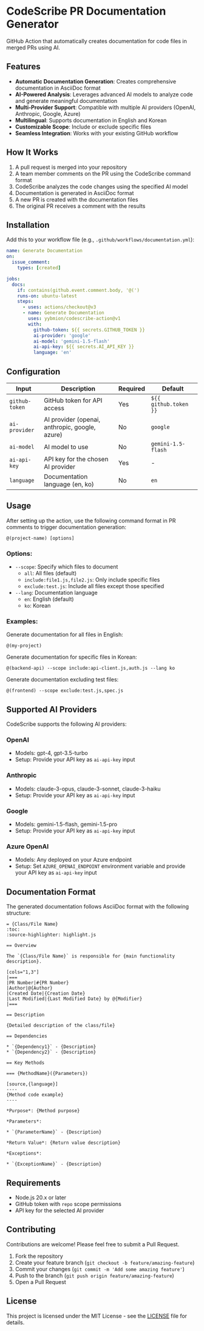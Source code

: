 # CodeScribe PR Documentation Generator

GitHub Action that automatically creates documentation for code files in merged PRs using AI.


## Features

- **Automatic Documentation Generation**: Creates comprehensive documentation in AsciiDoc format
- **AI-Powered Analysis**: Leverages advanced AI models to analyze code and generate meaningful documentation
- **Multi-Provider Support**: Compatible with multiple AI providers (OpenAI, Anthropic, Google, Azure)
- **Multilingual**: Supports documentation in English and Korean
- **Customizable Scope**: Include or exclude specific files
- **Seamless Integration**: Works with your existing GitHub workflow

## How It Works

1. A pull request is merged into your repository
2. A team member comments on the PR using the CodeScribe command format
3. CodeScribe analyzes the code changes using the specified AI model
4. Documentation is generated in AsciiDoc format
5. A new PR is created with the documentation files
6. The original PR receives a comment with the results

## Installation

Add this to your workflow file (e.g., `.github/workflows/documentation.yml`):

```yaml
name: Generate Documentation
on:
  issue_comment:
    types: [created]

jobs:
  docs:
    if: contains(github.event.comment.body, '@(')
    runs-on: ubuntu-latest
    steps:
      - uses: actions/checkout@v3
      - name: Generate Documentation
        uses: yybmion/codescribe-action@v1
        with:
          github-token: ${{ secrets.GITHUB_TOKEN }}
          ai-provider: 'google'
          ai-model: 'gemini-1.5-flash'
          ai-api-key: ${{ secrets.AI_API_KEY }}
          language: 'en'
```

## Configuration

| Input | Description | Required | Default |
|-------|-------------|----------|---------|
| `github-token` | GitHub token for API access | Yes | `${{ github.token }}` |
| `ai-provider` | AI provider (openai, anthropic, google, azure) | No | `google` |
| `ai-model` | AI model to use | No | `gemini-1.5-flash` |
| `ai-api-key` | API key for the chosen AI provider | Yes | - |
| `language` | Documentation language (en, ko) | No | `en` |

## Usage

After setting up the action, use the following command format in PR comments to trigger documentation generation:

```
@(project-name) [options]
```

### Options:

- `--scope`: Specify which files to document
    - `all`: All files (default)
    - `include:file1.js,file2.js`: Only include specific files
    - `exclude:test.js`: Include all files except those specified
- `--lang`: Documentation language
    - `en`: English (default)
    - `ko`: Korean

### Examples:

Generate documentation for all files in English:
```
@(my-project)
```

Generate documentation for specific files in Korean:
```
@(backend-api) --scope include:api-client.js,auth.js --lang ko
```

Generate documentation excluding test files:
```
@(frontend) --scope exclude:test.js,spec.js
```

## Supported AI Providers

CodeScribe supports the following AI providers:

### OpenAI
- Models: gpt-4, gpt-3.5-turbo
- Setup: Provide your API key as `ai-api-key` input

### Anthropic
- Models: claude-3-opus, claude-3-sonnet, claude-3-haiku
- Setup: Provide your API key as `ai-api-key` input

### Google
- Models: gemini-1.5-flash, gemini-1.5-pro
- Setup: Provide your API key as `ai-api-key` input

### Azure OpenAI
- Models: Any deployed on your Azure endpoint
- Setup: Set `AZURE_OPENAI_ENDPOINT` environment variable and provide your API key as `ai-api-key` input

## Documentation Format

The generated documentation follows AsciiDoc format with the following structure:

```asciidoc
= {Class/File Name}
:toc:
:source-highlighter: highlight.js

== Overview

The `{Class/File Name}` is responsible for {main functionality description}.

[cols="1,3"]
|===
|PR Number|#{PR Number}
|Author|@{Author}
|Created Date|{Creation Date}
|Last Modified|{Last Modified Date} by @{Modifier}
|===

== Description

{Detailed description of the class/file}

== Dependencies

* `{Dependency1}` - {Description}
* `{Dependency2}` - {Description}

== Key Methods

=== {MethodName}({Parameters})

[source,{language}]
----
{Method code example}
----

*Purpose*: {Method purpose}

*Parameters*:

* `{ParameterName}` - {Description}

*Return Value*: {Return value description}

*Exceptions*:

* `{ExceptionName}` - {Description}
```

## Requirements

- Node.js 20.x or later
- GitHub token with `repo` scope permissions
- API key for the selected AI provider

## Contributing

Contributions are welcome! Please feel free to submit a Pull Request.

1. Fork the repository
2. Create your feature branch (`git checkout -b feature/amazing-feature`)
3. Commit your changes (`git commit -m 'Add some amazing feature'`)
4. Push to the branch (`git push origin feature/amazing-feature`)
5. Open a Pull Request

## License

This project is licensed under the MIT License - see the [LICENSE](LICENSE) file for details.
